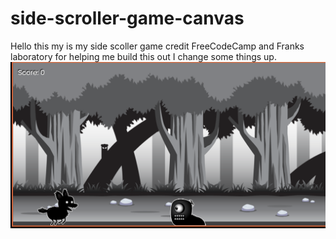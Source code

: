 # side-scroller-game-canvas
Hello this my is my side scoller game credit FreeCodeCamp and Franks laboratory for helping me build this out I change some things up. 
![Side-scroller](canvas-game.png)